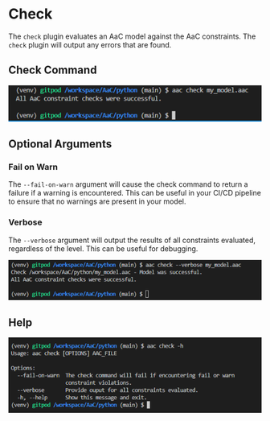 # Check

The `check` plugin evaluates an AaC model against the AaC constraints.  The `check` plugin will output any errors that are found.

## Check Command

![Check Command Example](../../images/examples/check-output.PNG)

## Optional Arguments

### Fail on Warn

The `--fail-on-warn` argument will cause the check command to return a failure if a warning is encountered.  This can be useful in your CI/CD pipeline to ensure that no warnings are present in your model.

### Verbose

The `--verbose` argument will output the results of all constraints evaluated, regardless of the level.  This can be useful for debugging.

![Check Command Verbose Output](../../images/examples/check-verbose-output.png)

## Help

![Check Command Help](../../images/examples/check-h.png)
